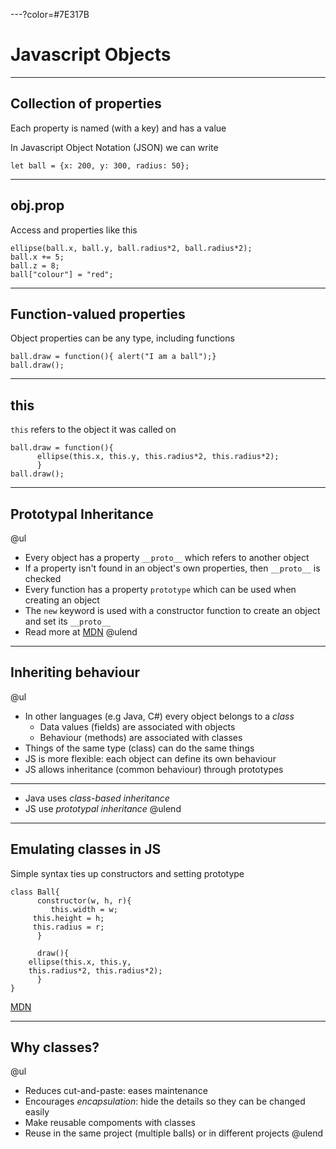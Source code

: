 ---?color=#7E317B

# Javascript Objects

---

## Collection of properties

Each property is named (with a key) and has a value

In Javascript Object Notation (JSON) we can write

```
let ball = {x: 200, y: 300, radius: 50};
```

---

## obj.prop

Access and properties like this

```
ellipse(ball.x, ball.y, ball.radius*2, ball.radius*2);
ball.x += 5;
ball.z = 8;
ball["colour"] = "red";

```

---

## Function-valued properties

Object properties can be any type, including functions

```
ball.draw = function(){ alert("I am a ball");}
ball.draw();
```

---

## this

`this` refers to the object it was called on

```
ball.draw = function(){
	  ellipse(this.x, this.y, this.radius*2, this.radius*2);
	  }
ball.draw();

```

---

## Prototypal Inheritance

@ul
- Every object has a property `__proto__` which refers to another object
- If a property isn't found in an object's own properties, then `__proto__` is checked
- Every function has a property `prototype` which can be used when creating an object
- The `new` keyword is used with a constructor function to create an object and set its `__proto__`
- Read more at [MDN](https://developer.mozilla.org/en-US/docs/Web/JavaScript/Inheritance_and_the_prototype_chain)
@ulend

---

## Inheriting behaviour

@ul
- In other languages (e.g Java, C#) every object belongs to a *class*
    - Data values (fields) are associated with objects
    - Behaviour (methods) are associated with classes
- Things of the same type (class) can do the same things
- JS is more flexible: each object can define its own behaviour
- JS allows inheritance (common behaviour) through prototypes

---

- Java uses *class-based inheritance*
- JS use *prototypal inheritance*
@ulend

---

## Emulating classes in JS

Simple syntax ties up constructors and setting prototype

```
class Ball{
      constructor(w, h, r){
         this.width = w;
	 this.height = h;
	 this.radius = r;
      }

      draw(){
	ellipse(this.x, this.y,
	this.radius*2, this.radius*2);
      }
}

```

[MDN](https://developer.mozilla.org/en-US/docs/Web/JavaScript/Reference/Classes)

---

## Why classes?

@ul
- Reduces cut-and-paste: eases maintenance
- Encourages *encapsulation*: hide the details so they can be changed easily
- Make reusable compoments with classes
- Reuse in the same project (multiple balls) or in different projects
@ulend
